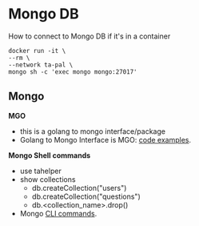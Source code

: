 # Mongo DB

How to connect to Mongo DB if it's in a container
```
docker run -it \
--rm \
--network ta-pal \
mongo sh -c 'exec mongo mongo:27017'

```



## Mongo

**MGO**
- this is a golang to mongo interface/package
- Golang to Mongo Interface is MGO: [code examples](https://hackernoon.com/make-yourself-a-go-web-server-with-mongodb-go-on-go-on-go-on-48f394f24e).


**Mongo Shell commands**
- use tahelper
- show collections
    - db.createCollection("users")
    - db.createCollection("questions")
    - db.<collection_name>.drop()
- Mongo [CLI commands](https://dzone.com/articles/top-10-most-common-commands-for-beginners).


